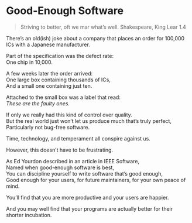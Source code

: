# Good-Enough Software

> Striving to better, oft we mar what’s well.
> Shakespeare, King Lear 1.4

There’s an old(ish) joke about a company that places an order for 100,000 ICs with a Japanese manufacturer.

Part of the specification was the defect rate:  
One chip in 10,000.

A few weeks later the order arrived:  
One large box containing thousands of ICs,  
And a small one containing just ten.

Attached to the small box was a label that read:  
_These are the faulty ones._

If only we really had this kind of control over quality.  
But the real world just won’t let us produce much that’s truly perfect,  
Particularly not bug-free software.

Time, technology, and temperament all conspire against us.

However, this doesn’t have to be frustrating.

As Ed Yourdon described in an article in IEEE Software,  
Named when good-enough software is best,  
You can discipline yourself to write software that’s good enough,  
Good enough for your users, for future maintainers, for your own peace of mind.

You’ll find that you are more productive and your users are happier.

And you may well find that your programs are actually better for their shorter incubation.
